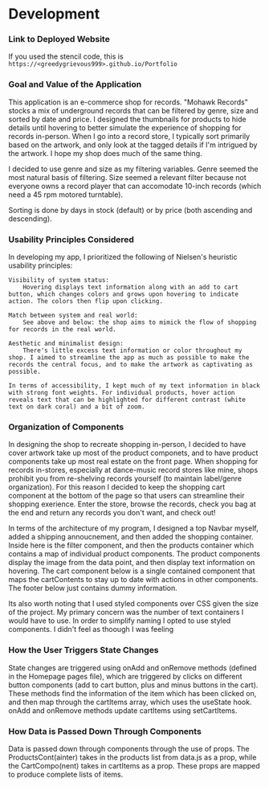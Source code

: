 # Development

### Link to Deployed Website
If you used the stencil code, this is `https://<greedygrievous999>.github.io/Portfolio `

### Goal and Value of the Application

This application is an e-commerce shop for records. "Mohawk Records" stocks a mix of underground records that can be filtered by genre, size and sorted by date and price. I designed the thumbnails for products to hide details until hovering to better simulate the experience of shopping for records in-person. When I go into a record store, I typically sort primarily based on the artwork, and only look at the tagged details if I'm intrigued by the artwork. I hope my shop does much of the same thing. 

I decided to use genre and size as my filtering variables. Genre seemed the most natural basis of filtering. Size seemed a relevant filter because not everyone owns a record player that can accomodate 10-inch records (which need a 45 rpm motored turntable). 

Sorting is done by days in stock (default) or by price (both ascending and descending). 

### Usability Principles Considered

In developing my app, I prioritized the following of Nielsen's heuristic usability principles:

    Visibility of system status:
        Hovering displays text information along with an add to cart button, which changes colors and grows upon hovering to indicate action. The colors then flip upon clicking. 

    Match between system and real world:
        See above and below: the shop aims to mimick the flow of shopping for records in the real world. 

    Aesthetic and minimalist design:
        There's little excess text information or color throughout my shop. I aimed to streamline the app as much as possible to make the records the central focus, and to make the artwork as captivating as possible. 

    In terms of accessibility, I kept much of my text information in black with strong font weights. For individual products, hover action reveals text that can be highlighted for different contrast (white text on dark coral) and a bit of zoom. 

### Organization of Components

In designing the shop to recreate shopping in-person, I decided to have cover artwork take up most of the product componets, and to have product components take up most real estate on the front page. When shopping for records in-stores, especially at dance-music record stores like mine, shops prohibit you from re-shelving records yourself (to maintain label/genre organization). For this reason I decided to keep the shopping cart component at the bottom of the page so that users can streamline their shopping exerience. Enter the store, browse the records, check you bag at the end and return any records you don't want, and check out!

In terms of the architecture of my program, I designed a top Navbar myself, added a shipping annoucnement, and then added the shopping container. Inside here is the filter component, and then the products container which contains a map of individual product components. The product components display the image from the data point, and then display text information on hovering. The cart component below is a single contained component that maps the cartContents to stay up to date with actions in other components. The footer below just contains dummy information. 

Its also worth noting that I used styled components over CSS given the size of the project. My primary concern was the number of text containers I would have to use. In order to simplify naming I opted to use styled components. I didn't feel as thoough I was feeling 

### How the User Triggers State Changes

State changes are triggered using onAdd and onRemove methods (defined in the Homepage pages file), which are triggered by clicks on different button components (add to cart button, plus and minus buttons in the cart). These methods find the information of the item which has been clicked on, and then map through the cartItems array, which uses the useState hook. onAdd and onRemove methods update cartItems using setCartItems. 

### How Data is Passed Down Through Components

Data is passed down through components through the use of props. The ProductsCont(ainter) takes in the products list from data.js as a prop, while the CartCompo(nent) takes in cartItems as a prop. These props are mapped to produce complete lists of items. 
